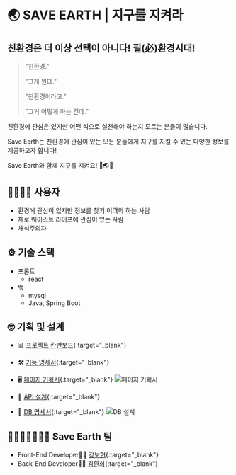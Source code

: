 # 🌏 SAVE EARTH | 지구를 지켜라

## 친환경은 더 이상 선택이 아니다! 필(必)환경시대!

> "친환경."
>
> "그게 뭔데."
>
> "친환경이라고."
>
> "그거 어떻게 하는 건데."

친환경에 관심은 있지만 어떤 식으로 실천해야 하는지 모르는 분들이 많습니다.

Save Earth는 친환경에 관심이 있는 모든 분들에게 지구를 지킬 수 있는 다양한 정보를 제공하고자 합니다!

Save Earth와 함께 지구를 지켜요! 🙌🌏💪

## 👨‍👩‍👧‍👦 사용자

- 환경에 관심이 있지만 정보를 찾기 어려워 하는 사람
- 제로 웨이스트 라이프에 관심이 있는 사람
- 채식주의자

## ⚙️ 기술 스택

- 프론트
  - react
- 백
  - mysql
  - Java, Spring Boot

## 🤓 기획 및 설계

- 📊 [프로젝트 칸반보드](https://github.com/NoEarthNoUs/SaveEarth/projects/1){:target="_blank"}

- 🛠 [기능 명세서](https://www.notion.so/97e576e02536418eae57bfc1be4a39bf){:target="_blank"}

- 🖥 [페이지 기획서](https://whimsical.com/save-earth-BrFAQVbkTEFTLZ5cssXUrz){:target="_blank"}
  ![페이지 기획서](https://user-images.githubusercontent.com/65386533/113666610-7a1a7500-96ea-11eb-88bf-851f0cc5f7f1.png)

- 📑 [API 설계](https://www.notion.so/API-42dc65b1ac6c40a08d0645ebc86b90c8){:target="_blank"}

- 💾 [DB 명세서](https://www.notion.so/DB-47c57df87f564ccfb291cdc99f5ad9a2){:target="_blank"}
  ![DB 설계](https://user-images.githubusercontent.com/65386533/113666875-ea28fb00-96ea-11eb-9c6f-f6a62f5bb622.png)

## 👩🏻‍🤝‍👩🏻👩‍💻 Save Earth 팀

- Front-End Developer👩‍💻 [강보현](https://github.com/bohyunkang){:target="_blank"}
- Back-End Developer👩‍💻 [김환희](https://github.com/hwana){:target="_blank"}
